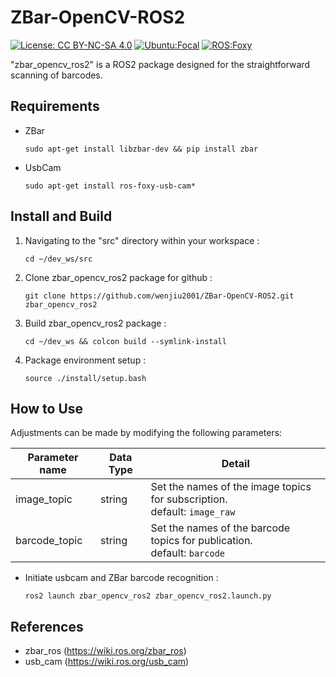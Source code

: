 # ZBar-OpenCV-ROS2

[![License: CC BY-NC-SA 4.0](https://img.shields.io/badge/License-CC_BY--NC--SA_4.0-lightgrey.svg)](https://creativecommons.org/licenses/by-nc-sa/4.0/)
[![Ubuntu:Focal](https://img.shields.io/badge/Ubuntu-Focal-brightgreen)](https://releases.ubuntu.com/focal/)
[![ROS:Foxy](https://img.shields.io/badge/ROS-Foxy-blue)](https://docs.ros.org/en/foxy/Installation/Ubuntu-Install-Debians.html)

"zbar_opencv_ros2" is a ROS2 package designed for the straightforward scanning of barcodes.

## Requirements

- ZBar
   ```
   sudo apt-get install libzbar-dev && pip install zbar
   ```
- UsbCam
   ```
   sudo apt-get install ros-foxy-usb-cam*
   ```

## Install and Build

1. Navigating to the "src" directory within your workspace :
   ```
   cd ~/dev_ws/src
   ```
2. Clone zbar_opencv_ros2 package for github :
   ```
   git clone https://github.com/wenjiu2001/ZBar-OpenCV-ROS2.git zbar_opencv_ros2
   ```
3. Build zbar_opencv_ros2 package :
   ```
   cd ~/dev_ws && colcon build --symlink-install
   ```
4. Package environment setup :
   ```
   source ./install/setup.bash
   ```

## How to Use

Adjustments can be made by modifying the following parameters:

| Parameter name | Data Type | Detail                                                                        |
| -------------- | --------- | ----------------------------------------------------------------------------- |
| image_topic    | string    | Set the names of the image topics for subscription. <br/>default: `image_raw` |
| barcode_topic  | string    | Set the names of the barcode topics for publication. <br/>default: `barcode`  |

- Initiate usbcam and ZBar barcode recognition :
   ```
   ros2 launch zbar_opencv_ros2 zbar_opencv_ros2.launch.py
   ```
   
## References

- zbar_ros (https://wiki.ros.org/zbar_ros)
- usb_cam (https://wiki.ros.org/usb_cam)
